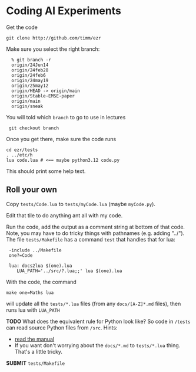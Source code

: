 # Coding AI Experiments

Get the code

    git clone http://github.com/timm/ezr

Make sure you select the right branch:

      % git branch -r
      origin/24Jun14
      origin/24feb28
      origin/24feb6
      origin/24may19
      origin/25may12
      origin/HEAD -> origin/main
      origin/Stable-EMSE-paper
      origin/main
      origin/sneak

You will told which `branch` to go to use in lectures

     git checkout branch

Once you get there, make sure the code runs

    cd ezr/tests
    . ../etc/h
    lua code.lua # <== maybe python3.12 code.py

This should  print some help text.

## Roll your own

Copy `tests/Code.lua` to `tests/myCode.lua` (maybe `myCode.py`).

Edit that tile to do anything ant all with my code.

Run the code, add the output as a comment string at bottom of that code.
Note, you may have to do tricky things with pathnames (e.g. adding "../"). The file `tests/Makefile` 
has a command `test` that handles that for lua:

     -include ../Makefile
     one?=Code
     
     lua: docs2lua $(one).lua
     	LUA_PATH='../src/?.lua;;' lua $(one).lua

With the code, the command

    make one=Maths lua

will update all the `tests/*.lua` files (from any `docs/[A-Z]*.md` files), then
runs lua with `LUA_PATH`

**TODO** What does the equivalent rule for Python look like? So code in `/tests` can read
source Python files from `/src`. Hints:

-  [read the manual](https://www.geeksforgeeks.org/sys-path-in-python/#)
- If you want don't worrying about the `docs/*.md` to `tests/*.lua` thing. That's a little tricky.

**SUBMIT** `tests/Makefile`


